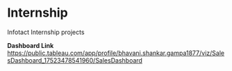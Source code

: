 # Internship
Infotact Internship projects

**Dashboard Link** https://public.tableau.com/app/profile/bhavani.shankar.gampa1877/viz/SalesDashboard_17523478541960/SalesDashboard
